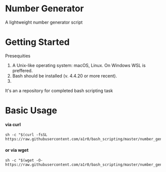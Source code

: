 # Number Generator
A lightweight number generator script

# Getting Started
Presequities
  1. A Unix-like operating system: macOS, Linux. On Windows WSL is preffered.
  2. Bash should be installed (v. 4.4.20 or more recent).
  3. 
It's an a repository for completed bash scripting task
# Basic Usage
#### via curl
```shell
sh -c "$(curl -fsSL https://raw.githubusercontent.com/a1r0/bash_scripting/master/number_generator.sh)"
```

#### or via wget
```shell
sh -c "$(wget -O- https://raw.githubusercontent.com/a1r0/bash_scripting/master/number_generator.sh)"
```
